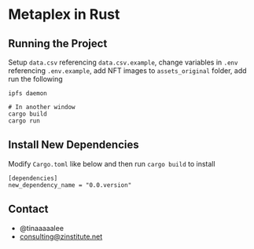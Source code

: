 # Metaplex in Rust

## Running the Project

Setup `data.csv` referencing `data.csv.example`, change variables in `.env` referencing `.env.example`, add NFT images to `assets_original` folder, add run the following

```
ipfs daemon

# In another window
cargo build
cargo run
```

## Install New Dependencies

Modify `Cargo.toml` like below and then run `cargo build` to install

```
[dependencies]
new_dependency_name = "0.0.version"
```

## Contact

- @tinaaaaalee
- consulting@zinstitute.net
